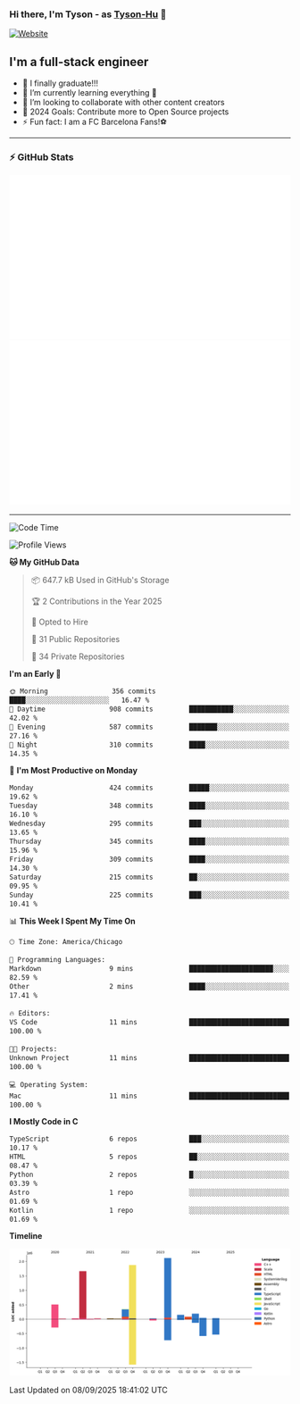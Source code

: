 ### Hi there, I'm Tyson - as [Tyson-Hu][website] 👋

[![Website](https://img.shields.io/website?label=Tianzhe.me&style=for-the-badge&url=https%3A%2F%2Ftianzhe.me)](https://tianzhe.me)


## I'm a full-stack engineer

- 🔭 I finally graduate!!!
- 🌱 I’m currently learning everything 🤣
- 👯 I’m looking to collaborate with other content creators
- 🥅 2024 Goals: Contribute more to Open Source projects
- ⚡ Fun fact: I am a FC Barcelona Fans!⚽️

---

### ⚡️ GitHub Stats
![](https://raw.githubusercontent.com/Tyson-Hu/github-stats-card/master/generated/overview.svg)
![](https://raw.githubusercontent.com/Tyson-Hu/github-stats-card/master/generated/languages.svg)

---

<!--START_SECTION:waka-->
![Code Time](http://img.shields.io/badge/Code%20Time-377%20hrs%2052%20mins-blue)

![Profile Views](http://img.shields.io/badge/Profile%20Views-0-blue)

**🐱 My GitHub Data** 

> 📦 647.7 kB Used in GitHub's Storage 
 > 
> 🏆 2 Contributions in the Year 2025
 > 
> 💼 Opted to Hire
 > 
> 📜 31 Public Repositories 
 > 
> 🔑 34 Private Repositories 
 > 
**I'm an Early 🐤** 

```text
🌞 Morning                356 commits         ████░░░░░░░░░░░░░░░░░░░░░   16.47 % 
🌆 Daytime                908 commits         ███████████░░░░░░░░░░░░░░   42.02 % 
🌃 Evening                587 commits         ███████░░░░░░░░░░░░░░░░░░   27.16 % 
🌙 Night                  310 commits         ████░░░░░░░░░░░░░░░░░░░░░   14.35 % 
```
📅 **I'm Most Productive on Monday** 

```text
Monday                   424 commits         █████░░░░░░░░░░░░░░░░░░░░   19.62 % 
Tuesday                  348 commits         ████░░░░░░░░░░░░░░░░░░░░░   16.10 % 
Wednesday                295 commits         ███░░░░░░░░░░░░░░░░░░░░░░   13.65 % 
Thursday                 345 commits         ████░░░░░░░░░░░░░░░░░░░░░   15.96 % 
Friday                   309 commits         ████░░░░░░░░░░░░░░░░░░░░░   14.30 % 
Saturday                 215 commits         ██░░░░░░░░░░░░░░░░░░░░░░░   09.95 % 
Sunday                   225 commits         ███░░░░░░░░░░░░░░░░░░░░░░   10.41 % 
```


📊 **This Week I Spent My Time On** 

```text
🕑︎ Time Zone: America/Chicago

💬 Programming Languages: 
Markdown                 9 mins              █████████████████████░░░░   82.59 % 
Other                    2 mins              ████░░░░░░░░░░░░░░░░░░░░░   17.41 % 

🔥 Editors: 
VS Code                  11 mins             █████████████████████████   100.00 % 

🐱‍💻 Projects: 
Unknown Project          11 mins             █████████████████████████   100.00 % 

💻 Operating System: 
Mac                      11 mins             █████████████████████████   100.00 % 
```

**I Mostly Code in C** 

```text
TypeScript               6 repos             ███░░░░░░░░░░░░░░░░░░░░░░   10.17 % 
HTML                     5 repos             ██░░░░░░░░░░░░░░░░░░░░░░░   08.47 % 
Python                   2 repos             █░░░░░░░░░░░░░░░░░░░░░░░░   03.39 % 
Astro                    1 repo              ░░░░░░░░░░░░░░░░░░░░░░░░░   01.69 % 
Kotlin                   1 repo              ░░░░░░░░░░░░░░░░░░░░░░░░░   01.69 % 
```



**Timeline**

![Lines of Code chart](https://raw.githubusercontent.com/tyson-hu/tyson-hu/main/assets/bar_graph.png)


 Last Updated on 08/09/2025 18:41:02 UTC
<!--END_SECTION:waka-->


[website]: https://github.com/Tyson-Hu
